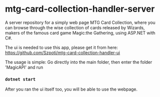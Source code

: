 # mtg-card-collection-handler-server
A server repository for a simply web page MTG Card Collection, where you can browse through the wise collection of cards released by Wizards, makers of the famous card game Magic:the Gathering, using ASP.NET with C#.

The ui is needed to use this app, please get it from here:
https://github.com/Szpoti/mtg-card-collection-handler-ui

The usage is simple: 
Go directly into the main folder, then enter the folder 'MagicAPI' and run
### `dotnet start`
After you ran the ui itself too, you will be able to use the webpage.
